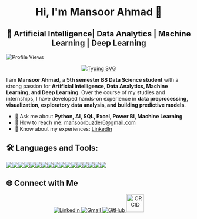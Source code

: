 <div align="center">

  # Hi, I'm Mansoor Ahmad 👋  

</div>
<div align="center">

 ## 🚀 Artificial Intelligence| Data Analytics | Machine Learning | Deep Learning

</div>

![Profile Views](https://komarev.com/ghpvc/?username=Mansoor387&color=blue)
<div align="center">
  
[![Typing SVG](https://readme-typing-svg.herokuapp.com?font=Fira+Code&pause=1000&color=1E90FF&center=true&vCenter=true&width=435&lines=Convert+Data+into+Stories;Python+||+SQL+||+NLP+||+PowerBi;Data+Science+Aspirant;Machine+Learning+Explorer;AI|+Deep+Learning+Learner;Passionate+about+Data+Visualization)](https://git.io/typing-svg)

</div>

I am **Mansoor Ahmad**, a **5th semester BS Data Science student** with a strong passion for **Artificial Intelligence, Data Analytics, Machine Learning, and Deep Learning**. Over the course of my studies and internships, I have developed hands-on experience in **data preprocessing, visualization, exploratory data analysis, and building predictive models**.  
- 💬 Ask me about **Python, AI, SQL, Excel, Power BI, Machine Learning**
-  📧 How to reach me: [mansoorbuzder6@gmail.com](mailto:mansoorbuzder6@gmail.com)
-  🚀 Know about my experiences: [LinkedIn](https://www.linkedin.com/in/mansoor-ahmad-4a3b4625a/)

## 🛠️ Languages and Tools: 

<p>
  <img src="https://skillicons.dev/icons?i=python"/><img src="https://skillicons.dev/icons?i=cpp"/><img src="https://skillicons.dev/icons?i=sklearn"/><img src="https://skillicons.dev/icons?i=pandas"/><img src="https://skillicons.dev/icons?i=numpy"/><img src="https://skillicons.dev/icons?i=matplotlib"/><img src="https://skillicons.dev/icons?i=seaborn"/><img src="https://skillicons.dev/icons?i=mysql"/><img src="https://skillicons.dev/icons?i=postgresql"/><img src="https://skillicons.dev/icons?i=git"/><img src="https://skillicons.dev/icons?i=github"/><img src="https://skillicons.dev/icons?i=powerbi"/><img src="https://skillicons.dev/icons?i=excel"/><img src="https://skillicons.dev/icons?i=tableau"/><img src="https://skillicons.dev/icons?i=jupyter"/><img src="https://skillicons.dev/icons?i=vscode"/><img src="https://skillicons.dev/icons?i=googlecloud"/>
</p>


## 🌐 Connect with Me  

<p align="center">
  <a href="https://www.linkedin.com/in/mansoor-ahmad-4a3b4625a/" target="_blank">
    <img src="https://img.icons8.com/fluency/48/000000/linkedin.png" alt="LinkedIn"/>
  </a>
  <a href="mailto:mansoorbuzder6@gmail.com" target="_blank">
    <img src="https://img.icons8.com/fluency/48/000000/gmail.png" alt="Gmail"/>
  </a>
  <a href="https://github.com/Mansoor387" target="_blank">
    <img src="https://img.icons8.com/fluency/48/000000/github.png" alt="GitHub"/>
  </a>
  <a href="https://orcid.org/0009-0005-1116-788X" target="_blank">
    <img src="https://upload.wikimedia.org/wikipedia/commons/0/06/ORCID_iD.svg" width="48" height="48" alt="ORCID"/>
  </a>
</p>





